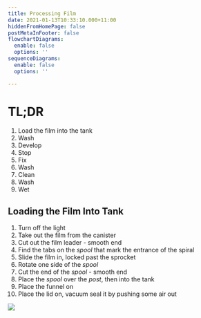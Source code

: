```yaml
---
title: Processing Film
date: 2021-01-13T10:33:10.000+11:00
hiddenFromHomePage: false
postMetaInFooter: false
flowchartDiagrams:
  enable: false
  options: ''
sequenceDiagrams:
  enable: false
  options: ''

---
```

# TL;DR

1. Load the film into the tank
2. Wash
3. Develop
4. Stop
5. Fix
6. Wash
7. Clean
8. Wash
9. Wet

## Loading the Film Into Tank

 1. Turn off the light
 2. Take out the film from the canister
 3. Cut out the film leader - smooth end
 4. Find the tabs on the _spool_ that mark the entrance of the spiral
 5. Slide the film in, locked past the sprocket
 6. Rotate one side of the _spool_
 7. Cut the end of the _spool_ - smooth end
 8. Place the _spool_ over the _post_, then into the tank
 9. Place the funnel on
10. Place the lid on, vacuum seal it by pushing some air out

![](/uploads/20210115_124842.jpg)